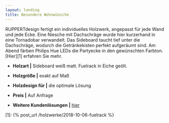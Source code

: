 ```yaml
---
layout: landing
title: Besondere Wohnwünsche
---
```


RUPPERTdesign fertigt ein individuelles Holzwerk, angepasst für jede Wand und jede Ecke.
Eine Niesche mit Dachschräge wurde hier kurzerhand in eine Tornadobar verwandelt.
Das Sideboard taucht tief unter die Dachschräge, wodurch die Getränkekisten perfekt aufgeräumt sind.
Am Abend färben Philips Hue LEDs die Partyecke in den gewünschten Farbton.
[Hier][1] erfahren Sie mehr.

- **Holzart \|** Sideboard weiß matt. Fuelrack in Eiche geölt.
- **Holzgröße \|** exakt auf Maß
- **Holzdesign für \|** die optimale Lösung
- **Preis \|** Auf Anfrage

- **Weitere Kundenlösungen \|** <a href="{{ site.baseurl }}/holzwerke">hier</a>

[1]: {% post_url /holzwerke/2018-10-06-fuelrack %}
